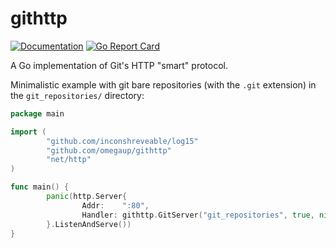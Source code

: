 # githttp

[![Documentation](https://godoc.org/github.com/omegaup/githttp?status.svg)](https://godoc.org/github.com/omegaup/githttp)
[![Go Report Card](https://goreportcard.com/badge/github.com/omegaup/githttp)](https://goreportcard.com/report/github.com/omegaup/githttp)

A Go implementation of Git's HTTP "smart" protocol.

Minimalistic example with git bare repositories (with the `.git` extension) in
the `git_repositories/` directory:

```go
package main

import (
        "github.com/inconshreveable/log15"
        "github.com/omegaup/githttp"
        "net/http"
)

func main() {
        panic(http.Server{
                Addr:    ":80",
                Handler: githttp.GitServer("git_repositories", true, nil, nil, nil, log15.New()),
        }.ListenAndServe())
}
```
